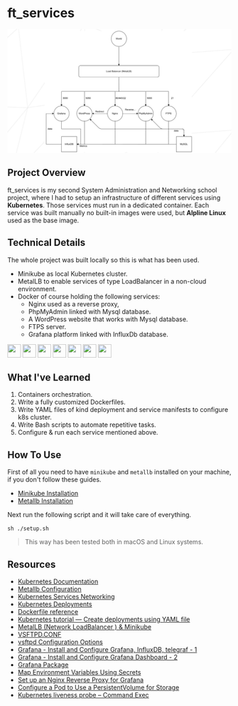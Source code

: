 # ft_services

![](./The%20Infrastructure.png)

## Project Overview

ft_services is my second System Administration and Networking school project, where I had to setup an infrastructure of different services using **Kubernetes**. Those services must run in a dedicated container. Each service was built manually no built-in images were used, but **Alpline Linux** used as the base image.

## Technical Details

The whole project was built locally so this is what has been used.

- Minikube as local Kubernetes cluster.
- MetalLB to enable services of type LoadBalancer in a non-cloud environment.
- Docker of course holding the following services:
	- Nginx used as a reverse proxy,
	- PhpMyAdmin linked with Mysql database.
	- A WordPress website that works with Mysql database.
	- FTPS server.
	- Grafana platform linked with InfluxDb database.

<p float="left">
  <img src="https://blog.teracy.com/images/2017/06/15/kubernetes_logo_with_border.png" width="30px" height="30px">
  <img src="https://v0-2-1--metallb.netlify.app/images/logo.png" width="30px" height="30px">
  <img src="https://cdn.icon-icons.com/icons2/2699/PNG/512/docker_tile_logo_icon_168248.png" width="30px" height="30px">
  <img src="https://ugeek.github.io/blog/images-blog/nginx.png" width="30px" height="30px">
  <img src="https://upload.wikimedia.org/wikipedia/commons/0/0c/Wordpress_logo_8.png" width="30px" height="30px">
  <img src="https://www.freepnglogos.com/uploads/logo-mysql-png/logo-mysql-mysql-logo-png-images-are-download-crazypng-21.png" width="30px" height="30px">
  <img src="https://upload.wikimedia.org/wikipedia/commons/9/9d/Grafana_logo.png" width="30px" height="30px">
</p>

## What I've Learned

1. Containers orchestration.
2. Write a fully customized Dockerfiles.
3. Write YAML files of kind deployment and service manifests to configure k8s cluster.
4. Write Bash scripts to automate repetitive tasks.
5. Configure & run each service mentioned above.

## How To Use

First of all you need to have `minikube` and `metallb` installed on your machine, if you don't follow these guides.

- [Minikube Installation](https://k8s-docs.netlify.app/en/docs/tasks/tools/install-minikube/)
- [Metallb Installation](https://metallb.universe.tf/installation/)

Next run the following script and it will take care of everything.

```console
sh ./setup.sh
```

> This way has been tested both in macOS and Linux systems.

## Resources

- [Kubernetes Documentation](https://kubernetes.io/docs/home/)
- [Metallb Configuration](https://metallb.universe.tf/configuration/)
- [Kubernetes Services Networking](https://kubernetes.io/docs/concepts/services-networking/service/)
- [Kubernetes Deployments](https://kubernetes.io/docs/concepts/workloads/controllers/deployment/)
- [Dockerfile reference](https://docs.docker.com/engine/reference/builder/)
- [Kubernetes tutorial — Create deployments using YAML file](https://karthi-net.medium.com/kubernetes-tutorial-create-deployments-using-yaml-file-90ea901a2f74)
- [MetalLB (Network LoadBalancer ) & Minikube](https://medium.com/@shoaib_masood/metallb-network-loadbalancer-minikube-335d846dfdbe)
- [VSFTPD.CONF](http://vsftpd.beasts.org/vsftpd_conf.html)
- [vsftpd Configuration Options](https://web.mit.edu/rhel-doc/5/RHEL-5-manual/Deployment_Guide-en-US/s1-ftp-vsftpd-conf.html)
- [Grafana - Install and Configure Grafana, InfluxDB, telegraf - 1](https://www.youtube.com/watch?v=pE7zU4MOqC8)
- [Grafana - Install and Configure Grafana Dashboard - 2](https://www.youtube.com/watch?v=7kfgTtQzSG0)
- [Grafana Package](https://pkgs.org/search/?q=grafana)
- [Map Environment Variables Using Secrets](https://octoperf.com/blog/2019/09/19/kraken-kubernetes-influxdb-grafana-telegraf/#map-a-configuration-file-using-configmap)
- [Set up an Nginx Reverse Proxy for Grafana](https://medium.com/grafana-tutorials/reverse-proxy-grafana-with-nginx-c5df753acfde)
- [Configure a Pod to Use a PersistentVolume for Storage](https://kubernetes.io/docs/tasks/configure-pod-container/configure-persistent-volume-storage/)
- [Kubernetes liveness probe – Command Exec](https://www.grandmetric.com/knowledge-base/design_and_configure/kubernetes-liveness-probe-command-exec/)

